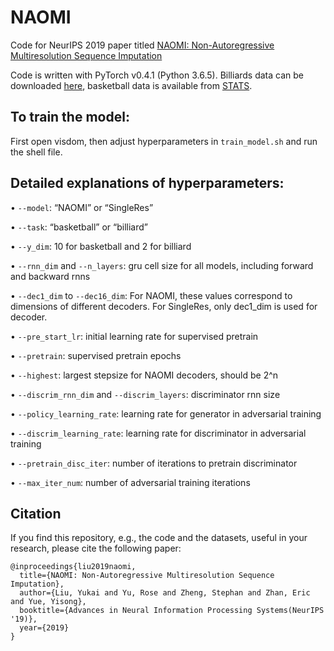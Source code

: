 # NAOMI

Code for NeurIPS 2019 paper titled [NAOMI: Non-Autoregressive Multiresolution Sequence Imputation](https://arxiv.org/abs/1901.10946)

Code is written with PyTorch v0.4.1 (Python 3.6.5). Billiards data can be downloaded [here](https://drive.google.com/open?id=17Ov4nwshLbn13w8qLuH8LNvzXzMTcjJt), basketball data is available from [STATS](https://www.stats.com/data-science/).

## To train the model:

First open visdom, then adjust hyperparameters in `train_model.sh` and run the shell file.

## Detailed explanations of hyperparameters:

•	`--model`: “NAOMI” or “SingleRes”

•	`--task`: “basketball” or “billiard”

•	`--y_dim`: 10 for basketball and 2 for billiard

•	`--rnn_dim` and `--n_layers`: gru cell size for all models, including forward and backward rnns

•	`--dec1_dim` to `--dec16_dim`: For NAOMI, these values correspond to dimensions of different decoders. For SingleRes, only dec1_dim is used for decoder.

•	`--pre_start_lr`: initial learning rate for supervised pretrain

•	`--pretrain`: supervised pretrain epochs

•	`--highest`: largest stepsize for NAOMI decoders, should be 2^n

•	`--discrim_rnn_dim` and `--discrim_layers`: discriminator rnn size

•	`--policy_learning_rate`: learning rate for generator in adversarial training

•	`--discrim_learning_rate`: learning rate for discriminator in adversarial training

•	`--pretrain_disc_iter`: number of iterations to pretrain discriminator

•	`--max_iter_num`: number of adversarial training iterations


## Citation

If you find this repository, e.g., the code and the datasets, useful in your research, please cite the following paper:
```
@inproceedings{liu2019naomi,
  title={NAOMI: Non-Autoregressive Multiresolution Sequence Imputation},
  author={Liu, Yukai and Yu, Rose and Zheng, Stephan and Zhan, Eric and Yue, Yisong},
  booktitle={Advances in Neural Information Processing Systems(NeurIPS '19)},
  year={2019}
}
```
